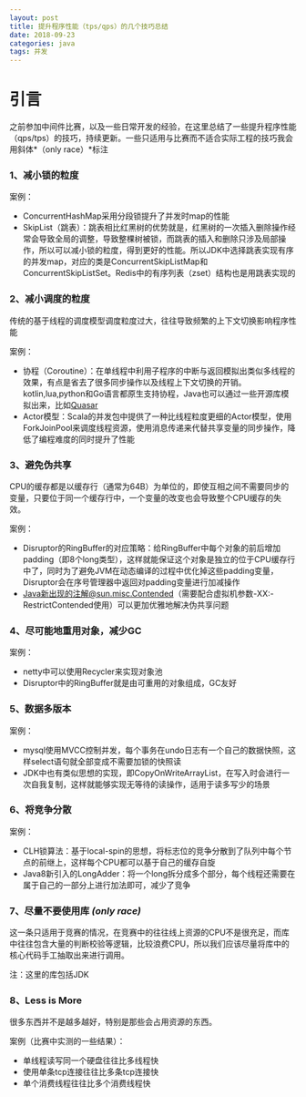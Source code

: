 ```yaml
---
layout: post
title: 提升程序性能（tps/qps）的几个技巧总结
date: 2018-09-23
categories: java
tags: 并发
---
```


# 引言
之前参加中间件比赛，以及一些日常开发的经验，在这里总结了一些提升程序性能（qps/tps）的技巧，持续更新。一些只适用与比赛而不适合实际工程的技巧我会用斜体*（only race）*标注



### 1、减小锁的粒度

案例：

- ConcurrentHashMap采用分段锁提升了并发时map的性能
- SkipList（跳表）：跳表相比红黑树的优势就是，红黑树的一次插入删除操作经常会导致全局的调整，导致整棵树被锁，而跳表的插入和删除只涉及局部操作，所以可以减小锁的粒度，得到更好的性能。所以JDK中选择跳表实现有序的并发map，对应的类是ConcurrentSkipListMap和ConcurrentSkipListSet。Redis中的有序列表（zset）结构也是用跳表实现的



### 2、减小调度的粒度

传统的基于线程的调度模型调度粒度过大，往往导致频繁的上下文切换影响程序性能

案例：

- 协程（Coroutine）：在单线程中利用子程序的中断与返回模拟出类似多线程的效果，有点是省去了很多同步操作以及线程上下文切换的开销。kotlin,lua,python和Go语言都原生支持协程，Java也可以通过一些开源库模拟出来，比如[Quasar](https://github.com/puniverse/quasar)
- Actor模型：Scala的并发包中提供了一种比线程粒度更细的Actor模型，使用ForkJoinPool来调度线程资源，使用消息传递来代替共享变量的同步操作，降低了编程难度的同时提升了性能



### 3、避免伪共享

CPU的缓存都是以缓存行（通常为64B）为单位的，即使互相之间不需要同步的变量，只要位于同一个缓存行中，一个变量的改变也会导致整个CPU缓存的失效。

案例：

- Disruptor的RingBuffer的对应策略：给RingBuffer中每个对象的前后增加padding（即8个long类型），这样就能保证这个对象是独立的位于CPU缓存行中了，同时为了避免JVM在动态编译的过程中优化掉这些padding变量，Disruptor会在序号管理器中返回对padding变量进行加减操作
- Java新出现的注解@sun.misc.Contended（需要配合虚拟机参数-XX:-RestrictContended使用）可以更加优雅地解决伪共享问题



### 4、尽可能地重用对象，减少GC

案例：

- netty中可以使用Recycler来实现对象池
- Disruptor中的RingBuffer就是由可重用的对象组成，GC友好



### 5、数据多版本

案例：

- mysql使用MVCC控制并发，每个事务在undo日志有一个自己的数据快照，这样select语句就全部变成不需要加锁的快照读
- JDK中也有类似思想的实现，即CopyOnWriteArrayList，在写入时会进行一次自我复制，这样就能够实现无等待的读操作，适用于读多写少的场景



### 6、将竞争分散

案例：

- CLH锁算法：基于local-spin的思想，将标志位的竞争分散到了队列中每个节点的前继上，这样每个CPU都可以基于自己的缓存自旋
- Java8新引入的LongAdder：将一个long拆分成多个部分，每个线程还需要在属于自己的一部分上进行加法即可，减少了竞争

### 7、尽量不要使用库 *(only race)*

这一条只适用于竞赛的情况，在竞赛中的往往线上资源的CPU不是很充足，而库中往往包含大量的判断校验等逻辑，比较浪费CPU，所以我们应该尽量将库中的核心代码手工抽取出来进行调用。



注：这里的库包括JDK



### 8、Less is More

很多东西并不是越多越好，特别是那些会占用资源的东西。

案例（比赛中实测的一些结果）：

- 单线程读写同一个硬盘往往比多线程快
- 使用单条tcp连接往往比多条tcp连接快
- 单个消费线程往往比多个消费线程快

